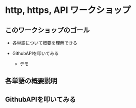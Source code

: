 
# http, https, API ワークショップ

## このワークショップのゴール

- 各単語について概要を理解できる

- GithubAPIを叩いてみる
    - デモ


## 各単語の概要説明





## GithubAPIを叩いてみる





